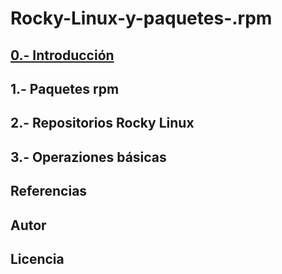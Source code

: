 # Rocky-Linux-y-paquetes-.rpm
## [0.- Introducción](/Contenido_Rockylinux/Introduccion.md)
## 1.- Paquetes rpm
## 2.- Repositorios Rocky Linux
## 3.- Operaziones básicas
## Referencias
## Autor
## Licencia
